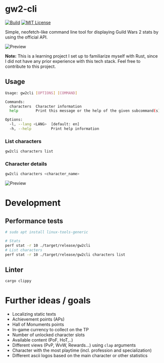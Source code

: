 # gw2-cli
[![Build](https://github.com/philipp-meier/gw2-cli/actions/workflows/rust.yml/badge.svg?branch=main)](https://github.com/philipp-meier/gw2-cli/actions/workflows/rust.yml)
[![MIT License](https://img.shields.io/badge/license-MIT-green.svg)](https://github.com/mockito/mockito/blob/main/LICENSE)
  
Simple, neofetch-like command line tool for displaying Guild Wars 2 stats by using the official API.

![Preview](https://static.p-meier.dev/gw2cli_account.png)

**Note:** This is a learning project I set up to familiarize myself with Rust, since I did not have any prior experience with this tech stack. Feel free to contribute to this project.

## Usage
```bash
Usage: gw2cli [OPTIONS] [COMMAND]

Commands:
  characters  Character information
  help        Print this message or the help of the given subcommand(s)

Options:
  -l, --lang <LANG>  [default: en]
  -h, --help         Print help information
```

### List characters
```bash
gw2cli characters list
```

### Character details
```bash
gw2cli characters <character_name> 
```
![Preview](https://static.p-meier.dev/gw2cli_characters.png)

# Development
## Performance tests

```bash
# sudo apt install linux-tools-generic

# Stats
perf stat -r 10 ./target/release/gw2cli
# List characters
perf stat -r 10 ./target/release/gw2cli characters list
```

## Linter
```bash
cargo clippy
```

# Further ideas / goals
- Localizing static texts
- Achievement points (APs)
- Hall of Monuments points
- In-game currency to collect on the TP
- Number of unlocked character slots
- Available content (PoF, HoT,..)
- Different views (PvP, WvW, Rewards...) using `clap` arguments
- Character with the most playtime (incl. profession and specialization)
- Different ascii logos based on the main character or other statistics

